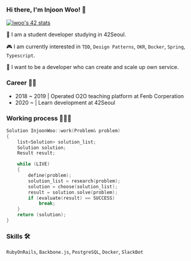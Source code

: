 ### Hi there, I'm Injoon Woo! 👋

[![iwoo's 42 stats](https://badge42.herokuapp.com/api/stats/iwoo)](https://github.com/JaeSeoKim/badge42)

🌱 I am a student developer studying in 42Seoul.

🎮 I am currently interested in `TDD`, `Design Patterns`, `OKR`, `Docker`, `Spring`, `Typescript`.

🚀 I want to be a developer who can create and scale up own service.

### Career 🚴‍♂️

- 2018 ~ 2019 | Operated O2O teaching platform at Fenb Corperation
- 2020 ~ | Learn development at 42Seoul

### Working process 👨🏻‍💻

```C++
Solution InjoonWoo::work(Problem& problem)
{
    list<Solution> solution_list;
    Solution solution;
    Result result;

    while (LIVE)
    {
        define(problem);
        solution_list = research(problem);
        solution = choose(solution_list);
        result = solution.solve(problem);
        if (evaluate(result) == SUCCESS)
            break;
    }
    return (solution);
}
```

### Skills 🛠

`RubyOnRails`, `Backbone.js`, `PostgreSQL`, `Docker`, `SlackBot`

<!--
**humblEgo/humblEgo** is a ✨ _special_ ✨ repository because its `README.md` (this file) appears on your GitHub profile.

Here are some ideas to get you started:

- 🔭 I’m currently working on ...
- 🌱 I’m currently learning ...
- 👯 I’m looking to collaborate on ...
- 🤔 I’m looking for help with ...
- 💬 Ask me about ...
- 📫 How to reach me: ...
- 😄 Pronouns: ...
- ⚡ Fun fact: ...
  -->
